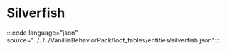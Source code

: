 # Silverfish

:::code language="json" source="../../../VanilliaBehaviorPack/loot_tables/entities/silverfish.json":::